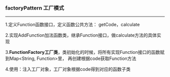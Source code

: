 ### factoryPattern 工厂模式
---

1.定义Function函数接口，定义函数公共方法： getCode，calculate

2.实现AddFunction加法函数类，继承Function接口，做calculate方法的具体实现

3.**FunctionFactory工厂类**，类初始化的时候，将所有实现Function接口的函数赋到Map<String, Function>里，
再创建根据code获取Function方法

4.使用：注入工厂对象，工厂对象根据code得到对应的函数子类